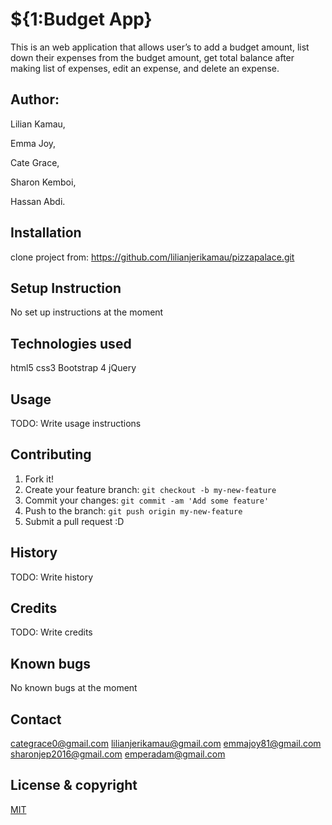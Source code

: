 # ${1:Budget App}

This is an web application that allows user’s to add a budget amount, list down their expenses from the budget amount, get total balance after making list of expenses, edit an expense, and delete an expense.

## Author:
Lilian Kamau,

Emma Joy,

Cate Grace,

Sharon Kemboi,

Hassan Abdi.

## Installation

clone project from: https://github.com/lilianjerikamau/pizzapalace.git

## Setup Instruction

No set up instructions at the moment

## Technologies used

html5
css3
Bootstrap 4
jQuery

## Usage

TODO: Write usage instructions

## Contributing

1. Fork it!
2. Create your feature branch: `git checkout -b my-new-feature`
3. Commit your changes: `git commit -am 'Add some feature'`
4. Push to the branch: `git push origin my-new-feature`
5. Submit a pull request :D

## History

TODO: Write history

## Credits

TODO: Write credits

## Known bugs

No known bugs at the moment

## Contact
categrace0@gmail.com
lilianjerikamau@gmail.com
emmajoy81@gmail.com
sharonjep2016@gmail.com
emperadam@gmail.com

## License & copyright

[MIT](https://choosealicense.com/licenses/mit/)
